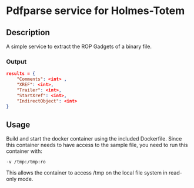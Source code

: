 # Pdfparse service for Holmes-Totem

## Description

A simple service to extract the ROP Gadgets of a binary file.

### Output
```json
results = {
	"Comments": <int> ,
	"XREF": <int>,
	"Trailer": <int>,
	"StartXref": <int>,
	"IndirectObject": <int>
}
```

## Usage

Build and start the docker container using the included Dockerfile. Since this container needs to have access to the sample file, you need to run this container with:

`-v /tmp:/tmp:ro`

This allows the container to access /tmp on the local file system in read-only mode.
